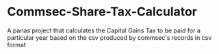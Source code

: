 # Commsec-Share-Tax-Calculator
A panas project that calculates the Capital Gains Tax to be paid for a particular year based on the csv produced by commsec's records in csv format
